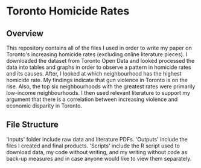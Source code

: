 # Toronto Homicide Rates

## Overview
This repository contains all of the files I used in order to write my paper on Toronto's increasing homicide rates (excluding online literature pieces). I downloaded the dataset from Toronto Open Data and looked processed the data into tables and graphs in order to observe a pattern in homicide rates and its causes. After, I looked at which neighbourhood has the highest homicide rate. My findings indicate that gun violence in Toronto is on the rise. Also, the top six neighbourhoods with the greatest rates were primarily low-income neighbourhoods. I then used relevant literature to support my argument that there is a correlation between increasing violence and economic disparity in Toronto.

## File Structure
'Inputs' folder include raw data and literature PDFs. 'Outputs' include the files I created and final products. 'Scripts' include the R script used to download data, my code without writing, and my writing without code as back-up measures and in case anyone would like to view them separately.